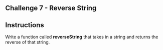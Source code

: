 ## Challenge 7 - Reverse String

## Instructions

<p>Write a function called <strong>reverseString</strong> that takes in a string and returns the reverse of that string. </p>
